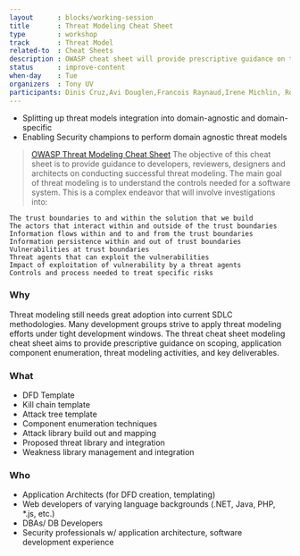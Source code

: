 ```yaml
---
layout      : blocks/working-session
title       : Threat Modeling Cheat Sheet
type        : workshop
track       : Threat Model
related-to  : Cheat Sheets
description : OWASP cheat sheet will provide prescriptive guidance on threat modeling activities, tasks, and output deliverables that should be produced as part of one of three varying methodologies (software centric, security centric, risk centric approaches) and tailored to application environments that are domain agnostic.
status      : improve-content
when-day    : Tue
organizers  : Tony UV
participants: Dinis Cruz,Avi Douglen,Francois Raynaud,Irene Michlin, Robert Morschel, Stephen de Vries
---
```


 - Splitting up threat models integration into domain-agnostic and domain-specific
 - Enabling Security champions to perform domain agnostic threat models

> [OWASP Threat Modeling Cheat Sheet](https://www.owasp.org/index.php/Threat_Modeling_Cheat_Sheet)
> The objective of this cheat sheet is to provide guidance to developers, reviewers, designers and architects on conducting successful
> threat modeling. The main goal of threat modeling is to understand the controls needed for a software system. This is a complex
> endeavor that will involve investigations into:

    The trust boundaries to and within the solution that we build
    The actors that interact within and outside of the trust boundaries
    Information flows within and to and from the trust boundaries
    Information persistence within and out of trust boundaries
    Vulnerabilities at trust boundaries
    Threat agents that can exploit the vulnerabilities
    Impact of exploitation of vulnerability by a threat agents
    Controls and process needed to treat specific risks

### Why

Threat modeling still needs great adoption into current SDLC methodologies. Many development groups strive to apply threat modeling efforts under tight development windows.  The threat cheat sheet modeling cheat sheet aims to provide prescriptive guidance on scoping, application component enumeration, threat modeling activities, and key deliverables.

### What

 * DFD Template
 * Kill chain template
 * Attack tree template
 * Component enumeration techniques
 * Attack library build out and mapping
 * Proposed threat library and integration
 * Weakness library management and integration


### Who

 * Application Architects (for DFD creation, templating)
 * Web developers of varying language backgrounds (.NET, Java, PHP, *.js, etc.)
 * DBAs/ DB Developers
 * Security professionals w/ application architecture, software development experience
